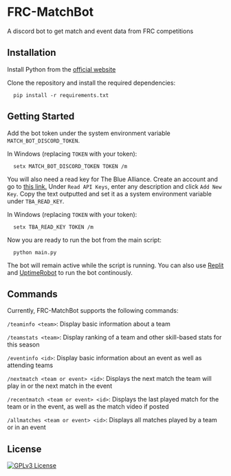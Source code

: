 # FRC-MatchBot

A discord bot to get match and event data from FRC competitions


## Installation

Install Python from the [official website](https://www.python.org/downloads)

Clone the repository and install the required dependencies:

```
  pip install -r requirements.txt
```
## Getting Started

Add the bot token under the system environment variable `MATCH_BOT_DISCORD_TOKEN`.

In Windows (replacing `TOKEN` with your token):

```
  setx MATCH_BOT_DISCORD_TOKEN TOKEN /m
```

You will also need a read key for The Blue Alliance.
Create an account and go to [this link.](https://www.thebluealliance.com/account) Under `Read API Keys`, enter any description and click `Add New Key`.
Copy the text outputted and set it as a system environment variable under `TBA_READ_KEY`.

In Windows (replacing `TOKEN` with your token):

```
  setx TBA_READ_KEY TOKEN /m
```

Now you are ready to run the bot from the main script:

```
  python main.py
```

The bot will remain active while the script is running. You can also use [Replit](https://replit.com) and [UptimeRobot](https://uptimerobot.com/) to run the bot continously.

## Commands

Currently, FRC-MatchBot supports the following commands:

`/teaminfo <team>`: Display basic information about a team

`/teamstats <team>`: Display ranking of a team and other skill-based stats for this season

`/eventinfo <id>`: Display basic information about an event as well as attending teams

`/nextmatch <team or event> <id>`: Displays the next match the team will play in or the next match in the event

`/recentmatch <team or event> <id>`: Displays the last played match for the team or in the event, as well as the match video if posted

`/allmatches <team or event> <id>`: Displays all matches played by a team or in an event

## License


[![GPLv3 License](https://img.shields.io/badge/License-GPL%20v3-yellow.svg)](https://opensource.org/licenses/)

